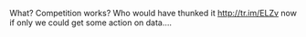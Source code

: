 <!--
id: 240739388
link: http://kevinisom.info/post/240739388/what-competition-works-who-would-have-thunked-it
slug: what-competition-works-who-would-have-thunked-it
date: Thu Nov 12 2009 11:42:56 GMT+1300 (NZDT)
raw: {"blog_name":"kevinisom","id":240739388,"post_url":"http://kevinisom.info/post/240739388/what-competition-works-who-would-have-thunked-it","slug":"what-competition-works-who-would-have-thunked-it","type":"text","date":"2009-11-11 22:42:56 GMT","timestamp":1257979376,"state":"published","format":"html","reblog_key":"D4afm5vU","tags":[],"short_url":"http://tmblr.co/Zw68YyEMMGy","highlighted":[],"feed_item":"http://twitter.com/kev_nz/statuses/5631287786","from_feed_id":"650289","note_count":0,"title":null,"body":"<p>What? Competition works? Who would have thunked it <a href=\"http://tr.im/ELZv\" target=\"_blank\">http://tr.im/ELZv</a> now if only we could get some action on data&#8230;.</p>"}
publish: 2009-11-012
tags: 
title: null
-->


What? Competition works? Who would have thunked it <http://tr.im/ELZv>
now if only we could get some action on data….


